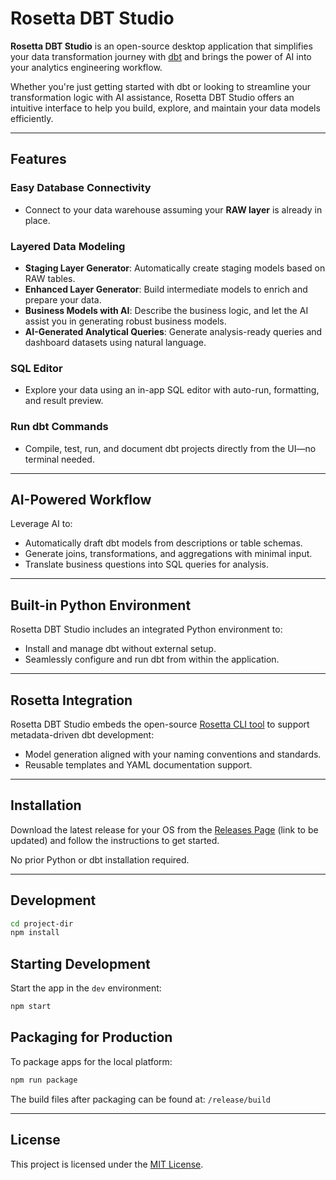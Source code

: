 # Rosetta DBT Studio

**Rosetta DBT Studio** is an open-source desktop application that simplifies your data transformation journey with [dbt](https://www.getdbt.com/) and brings the power of AI into your analytics engineering workflow.

Whether you're just getting started with dbt or looking to streamline your transformation logic with AI assistance, Rosetta DBT Studio offers an intuitive interface to help you build, explore, and maintain your data models efficiently.

---

## Features

### Easy Database Connectivity

- Connect to your data warehouse assuming your **RAW layer** is already in place.

### Layered Data Modeling

- **Staging Layer Generator**: Automatically create staging models based on RAW tables.
- **Enhanced Layer Generator**: Build intermediate models to enrich and prepare your data.
- **Business Models with AI**: Describe the business logic, and let the AI assist you in generating robust business models.
- **AI-Generated Analytical Queries**: Generate analysis-ready queries and dashboard datasets using natural language.

### SQL Editor

- Explore your data using an in-app SQL editor with auto-run, formatting, and result preview.

### Run dbt Commands

- Compile, test, run, and document dbt projects directly from the UI—no terminal needed.

---

## AI-Powered Workflow

Leverage AI to:

- Automatically draft dbt models from descriptions or table schemas.
- Generate joins, transformations, and aggregations with minimal input.
- Translate business questions into SQL queries for analysis.

---

## Built-in Python Environment

Rosetta DBT Studio includes an integrated Python environment to:

- Install and manage dbt without external setup.
- Seamlessly configure and run dbt from within the application.

---

## Rosetta Integration

Rosetta DBT Studio embeds the open-source [Rosetta CLI tool](https://github.com/adaptivescale/rosetta) to support metadata-driven dbt development:

- Model generation aligned with your naming conventions and standards.
- Reusable templates and YAML documentation support.

---

## Installation

Download the latest release for your OS from the [Releases Page](https://github.com/your-org/rosetta-dbt-studio/releases) (link to be updated) and follow the instructions to get started.

No prior Python or dbt installation required.

---

## Development

```bash
cd project-dir
npm install
```
## Starting Development

Start the app in the `dev` environment:

```bash
npm start
```

## Packaging for Production

To package apps for the local platform:

```bash
npm run package
```

The build files after packaging can be found at: ```/release/build```

---

## License

This project is licensed under the [MIT License](LICENSE).

